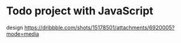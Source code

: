 # Todo project with JavaScript

design
https://dribbble.com/shots/15178501/attachments/6920005?mode=media

